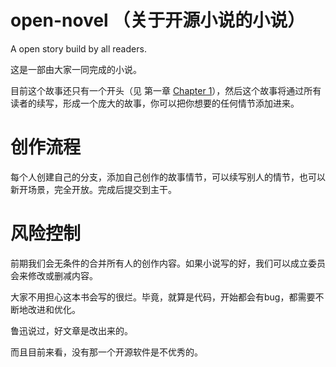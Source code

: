 # open-novel （关于开源小说的小说）

A open story build by all readers.

这是一部由大家一同完成的小说。

目前这个故事还只有一个开头（见 第一章 [Chapter 1](chapter-1.md)），然后这个故事将通过所有读者的续写，形成一个庞大的故事，你可以把你想要的任何情节添加进来。


# 创作流程

每个人创建自己的分支，添加自己创作的故事情节，可以续写别人的情节，也可以新开场景，完全开放。完成后提交到主干。


# 风险控制

前期我们会无条件的合并所有人的创作内容。如果小说写的好，我们可以成立委员会来修改或删减内容。

大家不用担心这本书会写的很烂。毕竟，就算是代码，开始都会有bug，都需要不断地改进和优化。

鲁迅说过，好文章是改出来的。

而且目前来看，没有那一个开源软件是不优秀的。
